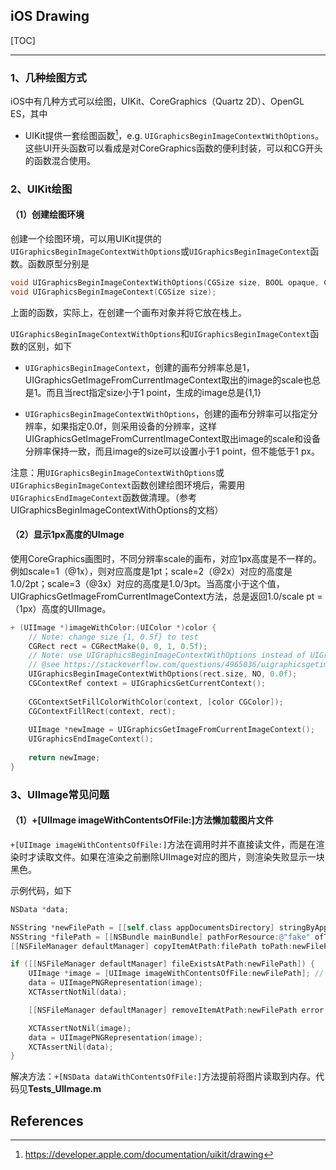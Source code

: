 ## iOS Drawing

[TOC]

---

### 1、几种绘图方式

iOS中有几种方式可以绘图，UIKit、CoreGraphics（Quartz 2D）、OpenGL ES，其中

* UIKit提供一套绘图函数[^1]，e.g. `UIGraphicsBeginImageContextWithOptions`。这些UI开头函数可以看成是对CoreGraphics函数的便利封装，可以和CG开头的函数混合使用。



### 2、UIKit绘图

#### （1）创建绘图环境

创建一个绘图环境，可以用UIKit提供的`UIGraphicsBeginImageContextWithOptions`或`UIGraphicsBeginImageContext`函数。函数原型分别是

```objective-c
void UIGraphicsBeginImageContextWithOptions(CGSize size, BOOL opaque, CGFloat scale);
void UIGraphicsBeginImageContext(CGSize size);
```

上面的函数，实际上，在创建一个画布对象并将它放在栈上。

`UIGraphicsBeginImageContextWithOptions`和`UIGraphicsBeginImageContext`函数的区别，如下

* `UIGraphicsBeginImageContext`，创建的画布分辨率总是1，UIGraphicsGetImageFromCurrentImageContext取出的image的scale也总是1。而且当rect指定size小于1 point，生成的image总是{1,1}

* `UIGraphicsBeginImageContextWithOptions`，创建的画布分辨率可以指定分辨率，如果指定0.0f，则采用设备的分辨率，这样UIGraphicsGetImageFromCurrentImageContext取出image的scale和设备分辨率保持一致，而且image的size可以设置小于1 point，但不能低于1 px。



注意：用`UIGraphicsBeginImageContextWithOptions`或`UIGraphicsBeginImageContext`函数创建绘图环境后，需要用`UIGraphicsEndImageContext`函数做清理。（参考UIGraphicsBeginImageContextWithOptions的文档）



#### （2）显示1px高度的UImage

​        使用CoreGraphics画图时，不同分辨率scale的画布，对应1px高度是不一样的。例如scale=1（@1x），则对应高度是1pt；scale=2（@2x）对应的高度是1.0/2pt；scale=3（@3x）对应的高度是1.0/3pt。当高度小于这个值，UIGraphicsGetImageFromCurrentImageContext方法，总是返回1.0/scale pt = （1px）高度的UIImage。

```objective-c
+ (UIImage *)imageWithColor:(UIColor *)color {
    // Note: change size {1, 0.5f} to test
    CGRect rect = CGRectMake(0, 0, 1, 0.5f);
    // Note: use UIGraphicsBeginImageContextWithOptions instead of UIGraphicsBeginImageContext
    // @see https://stackoverflow.com/questions/4965036/uigraphicsgetimagefromcurrentimagecontext-retina-resolution
    UIGraphicsBeginImageContextWithOptions(rect.size, NO, 0.0f);
    CGContextRef context = UIGraphicsGetCurrentContext();
    
    CGContextSetFillColorWithColor(context, [color CGColor]);
    CGContextFillRect(context, rect);
    
    UIImage *newImage = UIGraphicsGetImageFromCurrentImageContext();
    UIGraphicsEndImageContext();
    
    return newImage;
}
```



### 3、UIImage常见问题

#### （1）+[UIImage imageWithContentsOfFile:]方法懒加载图片文件

​        `+[UIImage imageWithContentsOfFile:]`方法在调用时并不直接读文件，而是在渲染时才读取文件。如果在渲染之前删除UIImage对应的图片，则渲染失败显示一块黑色。

示例代码，如下

```objective-c
NSData *data;

NSString *newFilePath = [[self.class appDocumentsDirectory] stringByAppendingPathComponent:@"test.png"];
NSString *filePath = [[NSBundle mainBundle] pathForResource:@"fake" ofType:@"png"];
[[NSFileManager defaultManager] copyItemAtPath:filePath toPath:newFilePath error:nil];

if ([[NSFileManager defaultManager] fileExistsAtPath:newFilePath]) {
    UIImage *image = [UIImage imageWithContentsOfFile:newFilePath]; // ISSUE: the image file maybe delete afterward
    data = UIImagePNGRepresentation(image);
    XCTAssertNotNil(data);

    [[NSFileManager defaultManager] removeItemAtPath:newFilePath error:nil];

    XCTAssertNotNil(image);
    data = UIImagePNGRepresentation(image);
    XCTAssertNil(data);
}
```

解决方法：`+[NSData dataWithContentsOfFile:]`方法提前将图片读取到内存。代码见**Tests_UIImage.m**





## References

[^1]: https://developer.apple.com/documentation/uikit/drawing